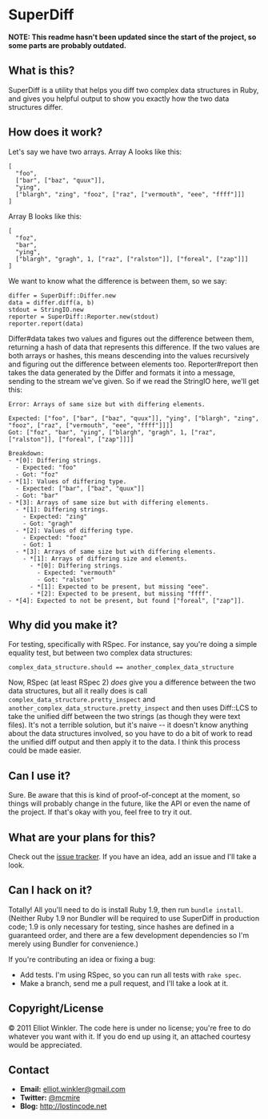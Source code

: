 # SuperDiff

**NOTE: This readme hasn't been updated since the start of the project, so some
parts are probably outdated.**

## What is this?

SuperDiff is a utility that helps you diff two complex data structures in Ruby, and gives you helpful output to show you exactly how the two data structures differ.

## How does it work?

Let's say we have two arrays. Array A looks like this:

    [
      "foo",
      ["bar", ["baz", "quux"]],
      "ying",
      ["blargh", "zing", "fooz", ["raz", ["vermouth", "eee", "ffff"]]]
    ]

Array B looks like this:

    [
      "foz",
      "bar",
      "ying",
      ["blargh", "gragh", 1, ["raz", ["ralston"]], ["foreal", ["zap"]]]
    ]

We want to know what the difference is between them, so we say:

    differ = SuperDiff::Differ.new
    data = differ.diff(a, b)
    stdout = StringIO.new
    reporter = SuperDiff::Reporter.new(stdout)
    reporter.report(data)

Differ#data takes two values and figures out the difference between them, returning a hash of data that represents this difference. If the two values are both arrays or hashes, this means descending into the values recursively and figuring out the difference between elements too. Reporter#report then takes the data generated by the Differ and formats it into a message, sending to the stream we've given. So if we read the StringIO here, we'll get this:

    Error: Arrays of same size but with differing elements.

    Expected: ["foo", ["bar", ["baz", "quux"]], "ying", ["blargh", "zing", "fooz", ["raz", ["vermouth", "eee", "ffff"]]]]
    Got: ["foz", "bar", "ying", ["blargh", "gragh", 1, ["raz", ["ralston"]], ["foreal", ["zap"]]]]

    Breakdown:
    - *[0]: Differing strings.
      - Expected: "foo"
      - Got: "foz"
    - *[1]: Values of differing type.
      - Expected: ["bar", ["baz", "quux"]]
      - Got: "bar"
    - *[3]: Arrays of same size but with differing elements.
      - *[1]: Differing strings.
        - Expected: "zing"
        - Got: "gragh"
      - *[2]: Values of differing type.
        - Expected: "fooz"
        - Got: 1
      - *[3]: Arrays of same size but with differing elements.
        - *[1]: Arrays of differing size and elements.
          - *[0]: Differing strings.
            - Expected: "vermouth"
            - Got: "ralston"
          - *[1]: Expected to be present, but missing "eee".
          - *[2]: Expected to be present, but missing "ffff".
    - *[4]: Expected to not be present, but found ["foreal", ["zap"]].

## Why did you make it?

For testing, specifically with RSpec. For instance, say you're doing a simple equality test, but between two complex data structures:

    complex_data_structure.should == another_complex_data_structure

Now, RSpec (at least RSpec 2) *does* give you a difference between the two data structures, but all it really does is call `complex_data_structure.pretty_inspect` and `another_complex_data_structure.pretty_inspect` and then uses Diff::LCS to take the unified diff between the two strings (as though they were text files). It's not a terrible solution, but it's naive -- it doesn't know anything about the data structures involved, so you have to do a bit of work to read the unified diff output and then apply it to the data. I think this process could be made easier.

## Can I use it?

Sure. Be aware that this is kind of proof-of-concept at the moment, so things will probably change in the future, like the API or even the name of the project. If that's okay with you, feel free to try it out.

## What are your plans for this?

Check out the [issue tracker](http://github.com/mcmire/super_diff/issues). If you have an idea, add an issue and I'll take a look.

## Can I hack on it?

Totally! All you'll need to do is install Ruby 1.9, then run `bundle install`. (Neither Ruby 1.9 nor Bundler will be required to use SuperDiff in production code; 1.9 is only necessary for testing, since hashes are defined in a guaranteed order, and there are a few development dependencies so I'm merely using Bundler for convenience.)

If you're contributing an idea or fixing a bug:

* Add tests. I'm using RSpec, so you can run all tests with `rake spec`.
* Make a branch, send me a pull request, and I'll take a look at it.

## Copyright/License

&copy; 2011 Elliot Winkler. The code here is under no license; you're free to do whatever you want with it. If you do end up using it, an attached courtesy would be appreciated.

## Contact

* **Email:** <elliot.winkler@gmail.com>
* **Twitter:** [@mcmire](http://twitter.com/mcmire)
* **Blog:** <http://lostincode.net>
